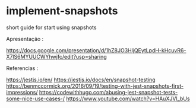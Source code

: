 # implement-snapshots
short guide for start using snapshots 


Apresentação :

https://docs.google.com/presentation/d/1hZ8JO3HljQEytLpdH-kHcuvR6-X7lS6MYUUCWYhwjfc/edit?usp=sharing


Referencias :

https://jestjs.io/en/
https://jestjs.io/docs/en/snapshot-testing
https://benmccormick.org/2016/09/19/testing-with-jest-snapshots-first-impressions/
https://codewithhugo.com/abusing-jest-snapshot-tests-some-nice-use-cases-/
https://www.youtube.com/watch?v=HAuXJVI_bUs
